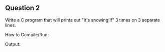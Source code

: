 ## Question 2

Write a C program that will prints out "It's snowing!!!" 3 times on 3 separate lines.

How to Compile/Run:

Output:
